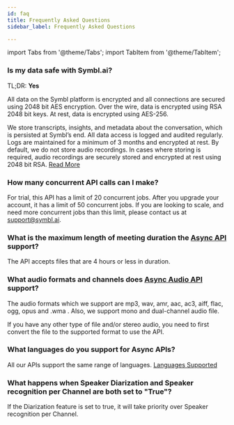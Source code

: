 ```yaml
---
id: faq
title: Frequently Asked Questions
sidebar_label: Frequently Asked Questions

---
```


import Tabs from '@theme/Tabs';
import TabItem from '@theme/TabItem';


### Is my data safe with Symbl.ai?

TL;DR: **Yes**

All data on the Symbl platform is encrypted and all connections are secured using 2048 bit AES encryption. Over the wire, data is encrypted using RSA 2048 bit keys. At rest, data is encrypted using AES-256.

We store transcripts, insights, and metadata about the conversation, which is persisted at Symbl’s end. All data access is logged and audited regularly. Logs are maintained for a minimum of 3 months and encrypted at rest. By default, we do not store audio recordings. In cases where storing is required, audio recordings are securely stored and encrypted at rest using 2048 bit RSA.
[Read More](https://symbl.ai/security/)


### How many concurrent API calls can I make?

For trial, this API has a limit of 20 concurrent jobs. After you upgrade your account, it has a limit of 50 concurrent jobs.
If you are looking to scale, and need more concurrent jobs than this limit, please contact us at support@symbl.ai.


### What is the maximum length of meeting duration the [Async API](/docs/async-api/overview/introduction.md) support?  

The API accepts files that are 4 hours or less in duration.

### What audio formats and channels does [Async Audio API](/docs/async-api/overview/introduction.md) support?

The audio formats which we support are mp3, wav, amr, aac, ac3, aiff, flac, ogg, opus and .wma .
Also, we support mono and dual-channel audio file.

If you have any other type of file and/or stereo audio, you need to first convert the file to the supported format  to use the API.


### What languages do you support for Async APIs?

All our APIs support the same range of languages. [Languages Supported](/docs/async-api/overview/async-api-supported-languages.md)

### What happens when Speaker Diarization and Speaker recognition per Channel are both set to "True"?

If the Diarization feature is set to true, it will take priority over Speaker recognition per Channel. 
